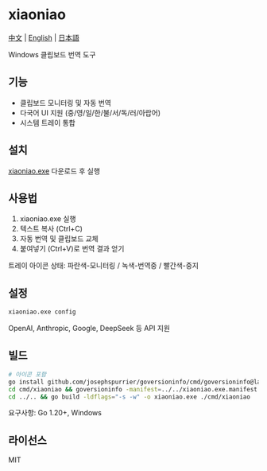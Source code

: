 # xiaoniao

[中文](README.md) | [English](README_EN.md) | [日本語](README_JP.md)

Windows 클립보드 번역 도구

## 기능

- 클립보드 모니터링 및 자동 번역
- 다국어 UI 지원 (중/영/일/한/불/서/독/러/아랍어)
- 시스템 트레이 통합

## 설치

[xiaoniao.exe](https://github.com/kaminoguo/xiaoniao/releases/latest) 다운로드 후 실행

## 사용법

1. xiaoniao.exe 실행
2. 텍스트 복사 (Ctrl+C)
3. 자동 번역 및 클립보드 교체
4. 붙여넣기 (Ctrl+V)로 번역 결과 얻기

트레이 아이콘 상태: 파란색-모니터링 / 녹색-번역중 / 빨간색-중지

## 설정

```cmd
xiaoniao.exe config
```

OpenAI, Anthropic, Google, DeepSeek 등 API 지원

## 빌드

```bash
# 아이콘 포함
go install github.com/josephspurrier/goversioninfo/cmd/goversioninfo@latest
cd cmd/xiaoniao && goversioninfo -manifest=../../xiaoniao.exe.manifest -icon=../../assets/icon.ico ../../versioninfo.json
cd ../.. && go build -ldflags="-s -w" -o xiaoniao.exe ./cmd/xiaoniao
```

요구사항: Go 1.20+, Windows

## 라이선스

MIT